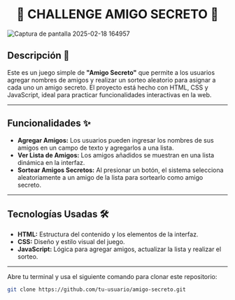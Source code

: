 <h1 align="center">🎉 CHALLENGE AMIGO SECRETO 🎉</h1>

![Captura de pantalla 2025-02-18 164957](https://github.com/user-attachments/assets/8d6cdffd-3197-4e40-b720-91c74327cc4f)


## Descripción 🌟

Este es un juego simple de **"Amigo Secreto"** que permite a los usuarios agregar nombres de amigos y realizar un sorteo aleatorio para asignar a cada uno un amigo secreto. El proyecto está hecho con HTML, CSS y JavaScript, ideal para practicar funcionalidades interactivas en la web.

---

## Funcionalidades ✨

- **Agregar Amigos:** Los usuarios pueden ingresar los nombres de sus amigos en un campo de texto y agregarlos a una lista.
- **Ver Lista de Amigos:** Los amigos añadidos se muestran en una lista dinámica en la interfaz.
- **Sortear Amigos Secretos:** Al presionar un botón, el sistema selecciona aleatoriamente a un amigo de la lista para sortearlo como amigo secreto.

---

## Tecnologías Usadas 🛠️

- **HTML:** Estructura del contenido y los elementos de la interfaz.
- **CSS:** Diseño y estilo visual del juego.
- **JavaScript:** Lógica para agregar amigos, actualizar la lista y realizar el sorteo.

---

   Abre tu terminal y usa el siguiente comando para clonar este repositorio:

   ```bash
   git clone https://github.com/tu-usuario/amigo-secreto.git

